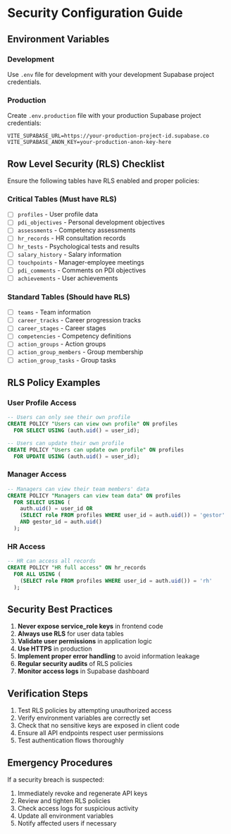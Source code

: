# Security Configuration Guide

## Environment Variables

### Development
Use `.env` file for development with your development Supabase project credentials.

### Production
Create `.env.production` file with your production Supabase project credentials:

```env
VITE_SUPABASE_URL=https://your-production-project-id.supabase.co
VITE_SUPABASE_ANON_KEY=your-production-anon-key-here
```

## Row Level Security (RLS) Checklist

Ensure the following tables have RLS enabled and proper policies:

### Critical Tables (Must have RLS)
- [ ] `profiles` - User profile data
- [ ] `pdi_objectives` - Personal development objectives
- [ ] `assessments` - Competency assessments
- [ ] `hr_records` - HR consultation records
- [ ] `hr_tests` - Psychological tests and results
- [ ] `salary_history` - Salary information
- [ ] `touchpoints` - Manager-employee meetings
- [ ] `pdi_comments` - Comments on PDI objectives
- [ ] `achievements` - User achievements

### Standard Tables (Should have RLS)
- [ ] `teams` - Team information
- [ ] `career_tracks` - Career progression tracks
- [ ] `career_stages` - Career stages
- [ ] `competencies` - Competency definitions
- [ ] `action_groups` - Action groups
- [ ] `action_group_members` - Group membership
- [ ] `action_group_tasks` - Group tasks

## RLS Policy Examples

### User Profile Access
```sql
-- Users can only see their own profile
CREATE POLICY "Users can view own profile" ON profiles
  FOR SELECT USING (auth.uid() = user_id);

-- Users can update their own profile
CREATE POLICY "Users can update own profile" ON profiles
  FOR UPDATE USING (auth.uid() = user_id);
```

### Manager Access
```sql
-- Managers can view their team members' data
CREATE POLICY "Managers can view team data" ON profiles
  FOR SELECT USING (
    auth.uid() = user_id OR 
    (SELECT role FROM profiles WHERE user_id = auth.uid()) = 'gestor'
    AND gestor_id = auth.uid()
  );
```

### HR Access
```sql
-- HR can access all records
CREATE POLICY "HR full access" ON hr_records
  FOR ALL USING (
    (SELECT role FROM profiles WHERE user_id = auth.uid()) = 'rh'
  );
```

## Security Best Practices

1. **Never expose service_role keys** in frontend code
2. **Always use RLS** for user data tables
3. **Validate user permissions** in application logic
4. **Use HTTPS** in production
5. **Implement proper error handling** to avoid information leakage
6. **Regular security audits** of RLS policies
7. **Monitor access logs** in Supabase dashboard

## Verification Steps

1. Test RLS policies by attempting unauthorized access
2. Verify environment variables are correctly set
3. Check that no sensitive keys are exposed in client code
4. Ensure all API endpoints respect user permissions
5. Test authentication flows thoroughly

## Emergency Procedures

If a security breach is suspected:

1. Immediately revoke and regenerate API keys
2. Review and tighten RLS policies
3. Check access logs for suspicious activity
4. Update all environment variables
5. Notify affected users if necessary